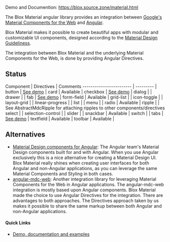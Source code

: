 Demo and Documention: https://blox.source.zone/material.html

The Blox Material angular library provides an integration between
[Google's Material Components for the Web](https://github.com/material-components/material-components-web)
and [Angular](https://angular.io).

Blox Material makes it possible to create beautiful apps with modular and customizable UI components,
designed according to the [Material Design Guideliness](https://material.io/guidelines).

The integration between Blox Material and the underlying Material Components for the Web,
is done by providing Angular Directives.

## Status 

Component                | Directives | Comments
------------------------ | --------- |
button                   | [See demo](https://blox.source.zone/material.html#//directives/button) |
card                     | Available |
checkbox                 | [See demo](https://blox.source.zone/material.html#//directives/checkbox) |
dialog                   |           |
drawer                   |           |
fab                      | [See demo](https://blox.source.zone/material.html#//directives/fab) |
form-field               | Available |
grid-list                |           |
icon-toggle              |           |
layout-grid              |           |
linear-progress          |           |
list                     |           |
menu                     |           |
radio                    | Available |
ripple                   |           | See AbstractMdcRipple for attaching ripples to other components/directives
select                   |           |
selection-control        |           |
slider                   |           |
snackbar                 | Available |
switch                   |           |
tabs                     | [See demo](https://blox.source.zone/material.html#//directives/tab) |
textfield                | Available |
toolbar                  | Available |

## Alternatives
* [Material Design components for Angular](https://material.angular.io):
  The Angular team's Material Design components built for and with Angular.
  When you use Angular exclusively this is a nice alternative for creating a Material
  Design UI.
  Blox Material really shines when creating user interfaces for both Angular and non-Angular
  applications, as you can leverage the same Material Components and Styling in both cases.
* [angular-mdc-web](https://github.com/trimox/angular-mdc-web):
  Another integration library for leveraging Material Components for the Web in Angular
  applications. The angular-mdc-web integration is mostly based upon Angular components.
  Blox Material made the choice to use Angular Directives for the integration.
  There are advantages to both approaches.
  The Directives approach taken by us makes it possible to share the same markup between
  both Angular and non-Angular applications.

#### Quick Links
*  [Demo, documentation and examples](https://blox.source.zone/material.html)